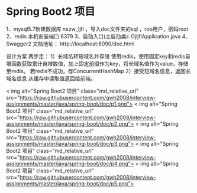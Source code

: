 # Spring Boot2 项目

1、mysql5.7新建数据库 nxzw_ljfl ，导入doc文件夹的sql  ，roo用户，密码root
2、redis 本机安装端口 6379
3、启动入口(主启动类): GjljflApplication.java
4、Swagger2 文档地址：
http://localhost:8090/doc.html

设计方案
两步走：
1）长域名转短域名并存储
使用redis，使用固定key和redis自增函数获取累计自增数值，加上固定前缀作为key，将长域名值作为value，存储至redis。
若redis不成功，存ConcurrentHashMap
2）接受短域名信息，返回长域名信息
从缓存中读取值返回给前端。


< img alt="Spring Boot2 项目" class="md_relative_url" src="https://raw.githubusercontent.com/gwh2008/interview-assignments/master/java/spring-boot/doc/p1.png">
< img alt="Spring Boot2 项目" class="md_relative_url" src="https://raw.githubusercontent.com/gwh2008/interview-assignments/master/java/spring-boot/doc/p2.png">
< img alt="Spring Boot2 项目" class="md_relative_url" src="https://raw.githubusercontent.com/gwh2008/interview-assignments/master/java/spring-boot/doc/p3.png">
< img alt="Spring Boot2 项目" class="md_relative_url" src="https://raw.githubusercontent.com/gwh2008/interview-assignments/master/java/spring-boot/doc/p4.png">
< img alt="Spring Boot2 项目" class="md_relative_url" src="https://raw.githubusercontent.com/gwh2008/interview-assignments/master/java/spring-boot/doc/p5.png">
